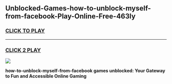 
## Unblocked-Games-how-to-unblock-myself-from-facebook-Play-Online-Free-463ly
<h3>
<a href="https://premium76.site?title=how-to-unblock-myself-from-facebook&ref=26A">CLICK TO PLAY</a></h3>
<hr>

<h3>
<a href="https://premium76.site?title=how-to-unblock-myself-from-facebook&ref=26A">CLICK 2 PLAY</a>
  
</h3>

<a href="https://premium76.site?title=how-to-unblock-myself-from-facebook&ref=26A"><img src="https://clearcache.store/games.png"></a>


**how-to-unblock-myself-from-facebook games unblocked: Your Gateway to Fun and Accessible Online Gaming**

